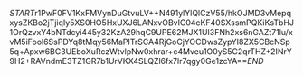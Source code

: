 $START$r1PwF0FV1KxFMVynDuGtvuLV++N491ylYlQlCzV55/hkOJMD3vMepqxysZKBo2jTjiqIy5XS0HO5HxUXJ6LANxvOBvIC04cKF40SXssmPQKiKsTbHJ1OrQzvxY4bNTdcyi445y32KzA29hqC9UPE62MJX1UI3FNh2xs6nGAZt71lu/xvM5iFool6SsPDYq8tMqy56MaPITrSCA4RjGoCjYOCDwsZypYI8ZX5CBcNSp5q+Apxw6BC3UEboXuRczWtvlpNw0xhrar+c4Mveu1O0yS5C2qrTHZ+2INrY9H2+RAVndmE3TZ1GR7b1UrVKX4SLQZl6fx7lr7qgy0Ge1zcYA==$END$